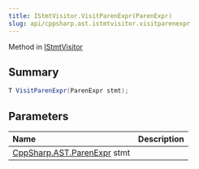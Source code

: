 ```yaml
---
title: IStmtVisitor.VisitParenExpr(ParenExpr)
slug: api/cppsharp.ast.istmtvisitor.visitparenexpr
---
```

Method in [IStmtVisitor](/api/cppsharp/ast/istmtvisitor)

## Summary



```csharp
T VisitParenExpr(ParenExpr stmt);
```

## Parameters

|Name|Description|
|:---|:---|
|[CppSharp.AST.ParenExpr](/api/cppsharp/ast/parenexpr) stmt||

